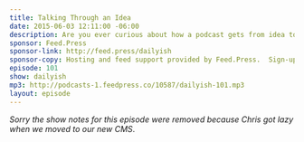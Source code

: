 ```yaml
---
title: Talking Through an Idea
date: 2015-06-03 12:11:00 -06:00
description: Are you ever curious about how a podcast gets from idea to your eardrums? If so, this might be an episode for you. I recorded a chat with Sue as we debate a new show idea for Goodstuff that may (or may not) ever hit your ears in the future. But it&rsquo;s fun to document the process!
sponsor: Feed.Press
sponsor-link: http://feed.press/dailyish
sponsor-copy: Hosting and feed support provided by Feed.Press.  Sign-up today and try FeedPress on a 14 day trial (no contracts or commitments). Use promo code "dailyish" during checkout to get 10% off your first year.
episode: 101
show: dailyish
mp3: http://podcasts-1.feedpress.co/10587/dailyish-101.mp3
layout: episode
---
```


<em>Sorry the show notes for this episode were removed because Chris got lazy when we moved to our new CMS</em>.
